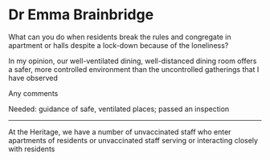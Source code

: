 # Dr Emma Brainbridge

What can you do when residents break the rules and congregate in apartment or halls despite a lock-down because of the loneliness?

In my opinion, our well-ventilated dining, well-distanced dining room offers a safer, more controlled environment than the uncontrolled gatherings that I have observed

Any comments


Needed: guidance of safe, ventilated places; passed an inspection

***

At the Heritage, we have a number of unvaccinated staff who enter apartments of residents or unvaccinated staff serving or interacting closely with residents